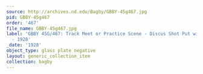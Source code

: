 ```yaml
---
source: http://archives.nd.edu/Bagby/GBBY-45g467.jpg
pid: GBBY-45g467
order: '467'
file_name: GBBY-45g467.jpg
label: 'GBBY 45G/467: Track Meet or Practice Scene - Discus Shot Put with Edward McSweeney?
  - 1928'
_date: '1928'
object_type: glass plate negative
layout: generic_collection_item
collection: bagby
---
```

